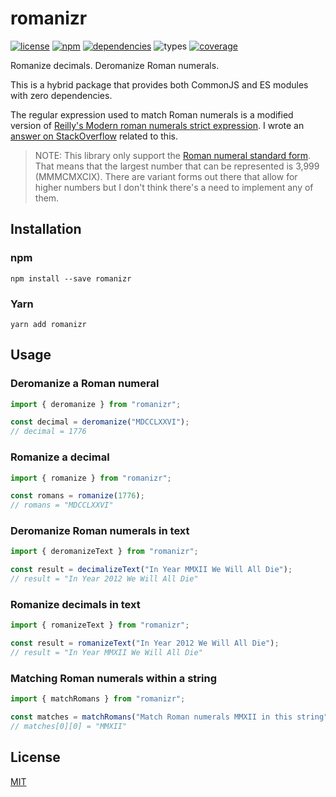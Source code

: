 # romanizr

[![license](https://img.shields.io/badge/license-MIT-blue.svg?style=flat-square)](https://github.com/mekwall/romanizr/blob/main/LICENSE) [![npm](https://img.shields.io/npm/v/romanizr.svg?style=flat-square&logo=npm)](https://www.npmjs.com/package/romanizr) [![dependencies](https://img.shields.io/librariesio/github/mekwall/romanizr.svg?style=flat-square)](https://github.com/mekwall/romanizr) ![types](https://img.shields.io/npm/types/romanizr.svg?style=flat-square&logo=typescript) [![coverage](https://img.shields.io/codecov/c/github/mekwall/romanizr?style=flat-square)](https://codecov.io/github/mekwall/romanizr?branch=main)

Romanize decimals. Deromanize Roman numerals.

This is a hybrid package that provides both CommonJS and ES modules with zero dependencies.

The regular expression used to match Roman numerals is a modified version of [Reilly's Modern roman numerals strict expression][1]. I wrote an [answer on StackOverflow][3] related to this.

> NOTE: This library only support the [Roman numeral standard form][2]. That means that the largest number that can be represented is 3,999 (MMMCMXCIX). There are variant forms out there that allow for higher numbers but I don't think there's a need to implement any of them.

## Installation

### npm

```shell
npm install --save romanizr
```

### Yarn

```shell
yarn add romanizr
```

## Usage

### Deromanize a Roman numeral

```js
import { deromanize } from "romanizr";

const decimal = deromanize("MDCCLXXVI");
// decimal = 1776
```

### Romanize a decimal

```js
import { romanize } from "romanizr";

const romans = romanize(1776);
// romans = "MDCCLXXVI"
```

### Deromanize Roman numerals in text

```js
import { deromanizeText } from "romanizr";

const result = decimalizeText("In Year MMXII We Will All Die");
// result = "In Year 2012 We Will All Die"
```

### Romanize decimals in text

```js
import { romanizeText } from "romanizr";

const result = romanizeText("In Year 2012 We Will All Die");
// result = "In Year MMXII We Will All Die"
```

### Matching Roman numerals within a string

```js
import { matchRomans } from "romanizr";

const matches = matchRomans("Match Roman numerals MMXII in this string");
// matches[0][0] = "MMXII"
```

## License

[MIT](./LICENSE)

[1]: https://www.oreilly.com/library/view/regular-expressions-cookbook/9780596802837/ch06s09.html
[2]: https://en.wikipedia.org/wiki/Roman_numerals#Standard_form
[3]: https://stackoverflow.com/questions/267399/how-do-you-match-only-valid-roman-numerals-with-a-regular-expression/68450933#68450933
